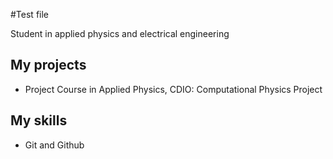 #Test file

Student in applied physics and electrical engineering

## My projects 

* Project Course in Applied Physics, CDIO:
  Computational Physics Project

## My skills

* Git and Github 
